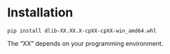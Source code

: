 # Installation
```
pip install dlib-XX.XX.X-cpXX-cpXX-win_amd64.whl
```
The “XX” depends on your programming environment.

